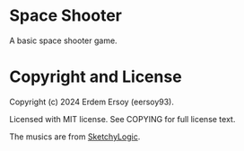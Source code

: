 # Space Shooter
A basic space shooter game.

# Copyright and License
Copyright (c) 2024 Erdem Ersoy (eersoy93).

Licensed with MIT license. See COPYING for full license text.

The musics are from [SketchyLogic](https://opengameart.org/users/sketchylogic).
